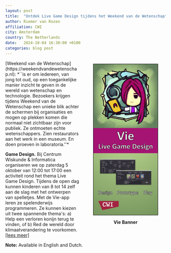 ```yaml
---
layout: post
title:  "Ontdek Live Game Design tijdens het Weekend van de Wetenschap"
author: Riemer van Rozen
affiliation: CWI
city: Amsterdam
country: The Netherlands
date:   2024-10-04 16:30:00 +0100
categories: blog post
---
```

<div style="padding-left: 20px; padding-bottom: 10px; padding-top: 10px; float: right; width: 50%; text-align: center; font-weight: bold;">
<img src="/assets/Vie_banner.jpg" style="width: 80%; border: 1px solid black;">
<div style="padding-top: 10px">
Vie Banner
</div>
</div>
[Weekend van de Wetenschap](https://weekendvandewetenschap.nl): *``is er om iedereen, van jong tot oud, op een toegankelijke manier inzicht te geven in de wereld van wetenschap en technologie. Bezoekers krijgen tijdens Weekend van de Wetenschap een unieke blik achter de schermen bij organisaties en mogen op plekken komen die normaal niet zichtbaar zijn voor publiek. Ze ontmoeten echte wetenschappers. Zien restaurators aan het werk in een museum. En doen proeven in laboratoria.''*

**Game Design.** Bij Centrum Wiskunde & Informatica organiseren we op zaterdag 5 oktober van 12:00 tot 17:00 een activiteit rond het thema Live Game Design. Tijdens de open dag kunnen kinderen van 8 tot 14 zelf aan de slag met het ontwerpen van spelletjes. Met de Vie-app leren ze spelenderwijs programmeren. Ze kunnen kiezen uit twee spannende thema's: a) Help een verloren konijn terug te vinden, of b) Red de wereld door klimaatverandering te voorkomen. [[lees meer]](/Vie/)

**Note:** Available in English and Dutch.